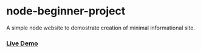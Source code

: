 # node-beginner-project
A simple node website to demostrate creation of minimal informational site.

### [Live Demo](https://winplam.github.io/node-beginner-project/) 
